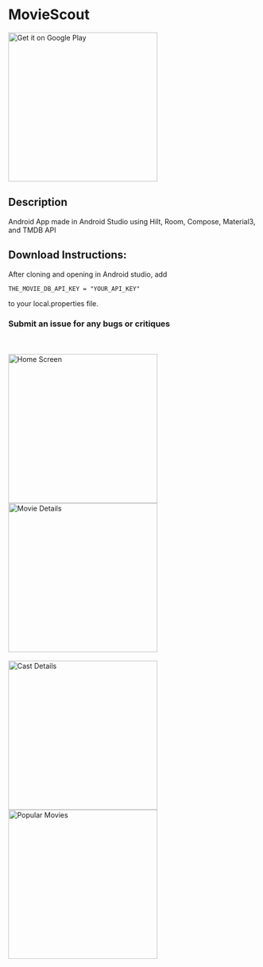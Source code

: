 # MovieScout
[<img alt="Get it on Google Play" src="https://play.google.com/intl/en_us/badges/images/generic/en_badge_web_generic.png" width="300" />](https://play.google.com/store/apps/details?id=com.silas.silviaasmat.movienight20&pcampaignid=web_share)


## Description
Android App made in Android Studio using Hilt, Room, Compose, Material3, and TMDB API

## Download Instructions:
After cloning and opening in Android studio, add 
```
THE_MOVIE_DB_API_KEY = "YOUR_API_KEY"
```
to your local.properties file.

### Submit an issue for any bugs or critiques

<br/><br/>
<img src="https://github.com/user-attachments/assets/3b83f1c8-f81e-4a73-89cc-42c8ca746c28" alt="Home Screen" width="300" valign="top">
<img src="https://github.com/user-attachments/assets/91475bfe-7470-4ecb-a3cf-9745750ab4b7" alt="Movie Details" width="300" valign="top">
<br/><br/>
<img src="https://github.com/user-attachments/assets/3e7311a9-88b0-4030-bbef-945f7fbade65" alt="Cast Details" width="300" valign="top">
<img src="https://github.com/user-attachments/assets/9792e474-fe50-4e13-934f-f0267c19e9fb" alt="Popular Movies" width="300" valign="top">



